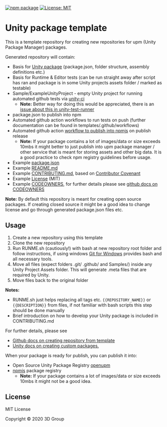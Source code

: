 [![npm package](https://img.shields.io/npm/v/com.3d-group.unity-package-template)](https://www.npmjs.com/package/com.3d-group.unity-package-template)
[![License: MIT](https://img.shields.io/badge/License-MIT-green.svg)](https://opensource.org/licenses/MIT)

# Unity package template

This is a template repository for creating new repositories for upm (Unity Package Manager) packages.

Generated repository will contain:
- Basis for [Unity package](https://docs.unity3d.com/Manual/CustomPackages.html) (package.json, folder structure, assembly definitions etc.)
- Basis for Runtime & Editor tests (can be run straight away after script has ran and package is in some Unity projects assets folder / marked as testable)
- Sample/ExampleUnityProject - empty Unity project for running automated github tests via [unity-ci](https://unity-ci.com/docs)
  - **Note:** Better way for doing this would be appreciated, there is an [issue about this in unity-test-runner](https://github.com/webbertakken/unity-test-runner/issues/71)
- package.json to publish into npm
- Automated github action workflows to run tests on push (further documentation can be found in templates/.github/workflows)
- Automated github action [workflow to publish into npmjs](templates/.github/workflows/on-release.yml) on publish release
  - **Note:** If your package contains a lot of images/data or size exceeds 10mbs it might better to just publish into upm package manager / other service that is meant for storing assets and other big data. It is a good practice to check npm registry guidelines before usage.
- Example [package.json](templates/package.json) 
- Example [README.md](templates/README.md)
- Example [CONTRIBUTING.md](templates/CONTRIBUTING.md), based on [Contributor Covenant](https://www.contributor-covenant.org)
- Example [License](templates/License) (MIT)
- Example [CODEOWNERS](templates/.github/CODEOWNERS), for further details please see [github docs on CODEOWNERS](https://docs.github.com/en/free-pro-team@latest/github/creating-cloning-and-archiving-repositories/about-code-owners)

**Note:** By default this repository is meant for creating open source packages. If creating closed source it might be a good idea to change license and go through generated package.json files etc.

## Usage

1. Create a new repository using this template
2. Clone the new repository
3. Run RUNME.sh (cautiously!) with bash at new repository root folder and follow instructions, if using windows [Git for Windows](https://gitforwindows.org/) provides bash and all necessary tools.
4. Move all files (expect folders .git/ .github/ and Samples/) inside any Unity Project Assets folder. This will generate .meta files that are required by Unity. 
5. Move files back to the original folder

**Notes:**
- RUNME.sh just helps replacing all tags etc. `{{REPOSITORY_NAME}}` or `{{DESCRIPTION}}` from files, if not familiar with bash scripts this step should be done manually 
- Brief introduction on how to develop your Unity package is included in CONTRIBUTING.md

For further details, please see
 - [Github docs on creating repository from template](https://docs.github.com/en/free-pro-team@latest/github/creating-cloning-and-archiving-repositories/creating-a-repository-from-a-template)
 - [Unity docs on creating custom packages.](https://docs.unity3d.com/Manual/CustomPackages.html)

When your package is ready for publish, you can publish it into:
- Open Source Unity Package Registry [openupm](https://openupm.com/)
- [npmjs](https://docs.npmjs.com/cli/publish) package registry
  - **Note:** If your package contains a lot of images/data or size exceeds 10mbs it might not be a good idea.

## License

MIT License

Copyright © 2020 3D Group
